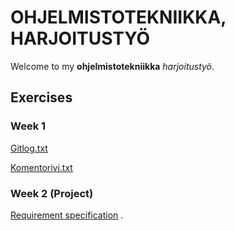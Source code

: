 # OHJELMISTOTEKNIIKKA, HARJOITUSTYÖ
Welcome to my **ohjelmistotekniikka** *harjoitustyö*.

## Exercises
### Week 1
[Gitlog.txt](https://github.com/Germuu/ot-harjoitusty-/blob/master/laskarit/viikko1/gitlog.txt)

[Komentorivi.txt](https://github.com/Germuu/ot-harjoitusty-/blob/master/laskarit/viikko1/komentorivi.txt)

### Week 2 (Project)
[Requirement specification](https://github.com/Germuu/ot-harjoitusty-/blob/master/documentation/requirement_specification.md)
.
